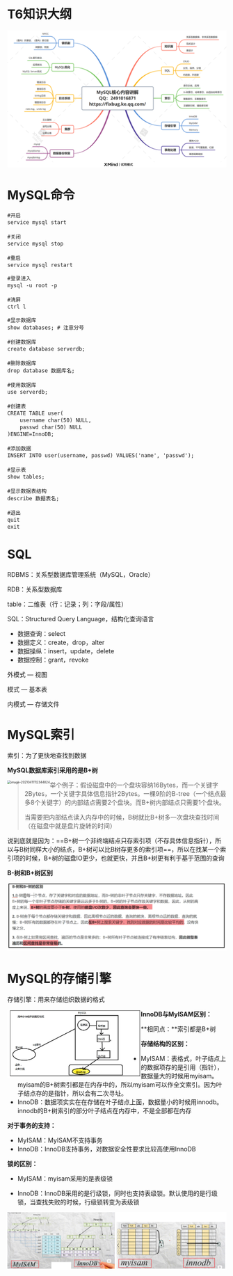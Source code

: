 # T6知识大纲

![image-20210524191024256](img/MySQL.img/image-20210524191024256.png)

# MySQL命令

```shell
#开启
service mysql start

#关闭
service mysql stop

#重启
service mysql restart
```

```shell
#登录进入
mysql -u root -p 

#清屏
ctrl l
```

```mysql
#显示数据库
show databases; # 注意分号

#创建数据库
create database serverdb;

#删除数据库
drop database 数据库名;

#使用数据库
use serverdb;

#创建表
CREATE TABLE user(
    username char(50) NULL,
    passwd char(50) NULL
)ENGINE=InnoDB;

#添加数据
INSERT INTO user(username, passwd) VALUES('name', 'passwd');

#显示表
show tables;

#显示数据表结构
describe 数据表名;

#退出
quit 
exit
```









# SQL

RDBMS：关系型数据库管理系统（MySQL，Oracle）

RDB：关系型数据库

table：二维表（行：记录；列：字段/属性）

SQL：Structured Query Language，结构化查询语言

- 数据查询：select
- 数据定义：create，drop，alter
- 数据操纵：insert，update，delete
- 数据控制：grant，revoke

外模式 — 视图

模式 — 基本表

内模式 — 存储文件



# MySQL索引

索引：为了更快地查找到数据

**MySQL数据库索引采用的是B+树**

<img align='left' src="../../../%25E5%25AD%25A6%25E4%25B9%25A0/github/Data-Structure/img/04%25EF%25BC%259AB-%25E6%25A0%2591%25E3%2580%2581B+%25E6%25A0%2591.img/image-20210411112344824.png" alt="image-20210411112344824" style="zoom:50%;" />

> 举个例子：假设磁盘中的一个盘块容纳16Bytes，而一个关键字2Bytes，一个关键字具体信息指针2Bytes。一棵9阶的B-tree（一个结点最多8个关键字）的内部结点需要2个盘块。而B+树内部结点只需要1个盘块。
>
> 当需要把内部结点读入内存中的时候，B树就比B+树多一次盘块查找时间（在磁盘中就是盘片旋转的时间）

说到底就是因为：==B+树一个非终端结点只存索引项（不存具体信息指针），所以与B树同样大小的结点，B+树可以比B树存更多的索引项==，所以在找某一个索引项的时候，B+树的磁盘IO更少，也就更快，并且B+树更有利于基于范围的查询

**B-树和B+树区别**

![image-20210411113854724](img/MySQL.img/image-20210411113854724.png)

# MySQL的存储引擎

存储引擎：用来存储组织数据的格式

 <img align='left' src="img/MySQL.img/image-20210506174012219.png" alt="image-20210506174012219" style="zoom:30%;" />













**InnoDB与MyISAM区别：**

**相同点：**索引都是B+树

**存储结构的区别：**

- MyISAM：表格式，叶子结点上的数据项存的是引用（指针），数据量大的时候用myisam。myisam的B+树索引都是在内存中的，所以myisam可以作全文索引。因为叶子结点存的是指针，所以会有二次寻址。
- InnoDB：数据项实实在在存储在叶子结点上面，数据量小的时候用innodb。innodb的B+树索引的部分叶子结点在内存中，不是全部都在内存

**对于事务的支持：**

- MyISAM：MyISAM不支持事务
- InnoDB：InnoDB支持事务，对数据安全性要求比较高使用InnoDB

**锁的区别：**

- MyISAM：myisam采用的是表级锁

- InnoDB：InnoDB采用的是行级锁，同时也支持表级锁。默认使用的是行级锁，当查找失败的时候，行级锁转变为表级锁

![image-20210506215607189](img/MySQL.img/image-20210506215607189.png)

  